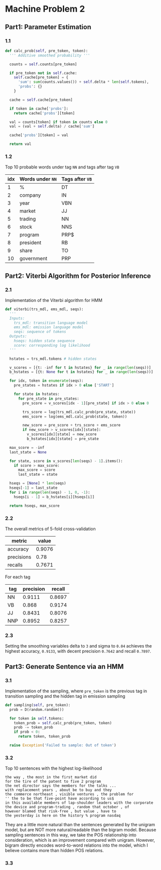 # Machine Problem 2

## Part1: Parameter Estimation

### 1.1

```python
def calc_prob(self, pre_token, token):
  ''' Additive smoothed probability '''

  counts = self.counts[pre_token]

  if pre_token not in self.cache:
    self.cache[pre_token] = {
      'sum': sum(counts.values()) + self.delta * len(self.tokens),
      'probs': {}
    }

  cache = self.cache[pre_token]

  if token in cache['probs']:
    return cache['probs'][token]

  val = counts[token] if token in counts else 0
  val = (val + self.delta) / cache['sum']

  cache['probs'][token] = val

  return val
```

### 1.2

Top 10 probable words under tag `NN` and tags after tag `VB`

idx |Words under `NN`|Tags after `VB`
-|-|-
1 | % | DT
2 | company | IN
3 | year | VBN
4 | market | JJ
5 | trading | NN
6 | stock | NNS
7 | program | PRP$
8 | president | RB
9 | share | TO
10 | government | PRP

## Part2: Viterbi Algorithm for Posterior Inference

### 2.1

Implementation of the Viterbi algorithm for HMM

```python
def viterbi(trs_mdl, ems_mdl, seqs):
  '''
  Inputs:
    trs_mdl: transition language model
    ems_mdl: emission language model
    seqs: sequence of tokens
  Outputs:
    hseqs: hidden state sequence
    score: corresponding log likelihood
  '''

  hstates = trs_mdl.tokens # hidden states

  v_scores = [{t: -inf for t in hstates} for _ in range(len(seqs))]
  b_hstates = [{t: None for t in hstates} for _ in range(len(seqs))]

  for idx, token in enumerate(seqs):
    pre_states = hstates if idx > 0 else ['START']

    for state in hstates:
      for pre_state in pre_states:
        pre_score = v_scores[idx - 1][pre_state] if idx > 0 else 0

        trs_score = log(trs_mdl.calc_prob(pre_state, state))
        ems_score = log(ems_mdl.calc_prob(state, token))

        new_score = pre_score + trs_score + ems_score
        if new_score > v_scores[idx][state]:
          v_scores[idx][state] = new_score
          b_hstates[idx][state] = pre_state

  max_score = -inf
  last_state = None

  for state, score in v_scores[len(seqs) - 1].items():
    if score > max_score:
      max_score = score
      last_state = state

  hseqs = [None] * len(seqs)
  hseqs[-1] = last_state
  for i in range(len(seqs) - 1, 0, -1):
    hseqs[i - 1] = b_hstates[i][hseqs[i]]

  return hseqs, max_score
```

### 2.2

The overall metrics of 5-fold cross-validation

metric | value
-|-
accuracy | 0.9076
precisions | 0.78
recalls | 0.7671

For each tag

tag | precision | recall
-|-|-
NN | 0.9111 | 0.8697
VB | 0.868 | 0.9174
JJ | 0.8431 | 0.8076
NNP | 0.8952 | 0.8257

### 2.3

Setting the smoothing variables delta to `3` and sigma to `0.04` achieves the highest accuracy, `0.9133`, with decent precision `0.7642` and recall `0.7897`.

## Part3: Generate Sentence via an HMM

### 3.1

Implementation of the sampling, where `pre_token` is the previous tag in transition sampling and the hidden tag in emission sampling

```python
def sampling(self, pre_token):
  prob = D(random.random())

  for token in self.tokens:
    token_prob = self.calc_prob(pre_token, token)
    prob -= token_prob
    if prob < 0:
      return token, token_prob

  raise Exception('Failed to sample: Out of token')
```

### 3.2

Top 10 sentences with the highest log-likelihood

```
the way , the most in the first market did
for the tire of the patent to five 2 program
the net director says the members for the talks ...
with replacement years , about be to buy and they
the commerce northeast , visible ventures , the problem for
'' the to be that five-point have according to us$
in this available members of lap-shoulder leaders with the corporate
the device and program-trading , random that october , of
however blamed that risk-free , but value , have to
the yesterday is here on the history % program nasdaq
```

They are a little more natural than the sentences generated by the unigram model, but are NOT more natural/readable than the bigram model. Because sampling sentences in this way, we take the POS relationship into consideration, which is an improvement compared with unigram. However, bigram directly encodes word-to-word relations into the model, which I believe contains more than hidden POS relations.

### 3.3






